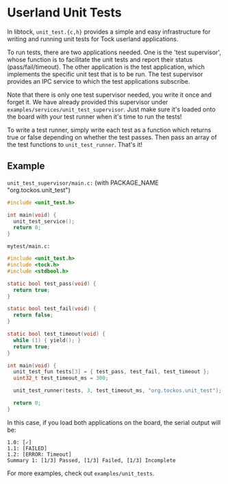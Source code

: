 # Userland Unit Tests

In libtock, `unit_test.{c,h}` provides a simple and easy infrastructure for
writing and running unit tests for Tock userland applications.

To run tests, there are two applications needed. One is the 'test
supervisor', whose function is to facilitate the unit tests and report their
status (pass/fail/timeout). The other application is the test application,
which implements the specific unit test that is to be run. The test supervisor
provides an IPC service to which the test applications subscribe.

Note that there is only one test supervisor needed, you write it once and
forget it. We have already provided this supervisor under
`examples/services/unit_test_supervisor`. Just make sure it's loaded onto the
board with your test runner when it's time to run the tests!

To write a test runner, simply write each test as a function which returns
true or false depending on whether the test passes. Then pass an array of the
test functions to `unit_test_runner`. That's it!

## Example

`unit_test_supervisor/main.c:` (with PACKAGE_NAME "org.tockos.unit_test")

```c
#include <unit_test.h>

int main(void) {
  unit_test_service();
  return 0;
}
```


`mytest/main.c:`

```c
#include <unit_test.h>
#include <tock.h>
#include <stdbool.h>

static bool test_pass(void) {
  return true;
}

static bool test_fail(void) {
  return false;
}

static bool test_timeout(void) {
  while (1) { yield(); }
  return true;
}

int main(void) {
  unit_test_fun tests[3] = { test_pass, test_fail, test_timeout };
  uint32_t test_timeout_ms = 300;

  unit_test_runner(tests, 3, test_timeout_ms, "org.tockos.unit_test");

  return 0;
}
```


In this case, if you load both applications on the board, the serial output
will be:

```
1.0: [✓]
1.1: [FAILED]
1.2: [ERROR: Timeout]
Summary 1: [1/3] Passed, [1/3] Failed, [1/3] Incomplete
```

For more examples, check out `examples/unit_tests`.
